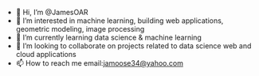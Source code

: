 - 👋 Hi, I’m @JamesOAR
- 👀 I’m interested in machine learning, building web applications, geometric modeling, image processing
- 🌱 I’m currently learning data science & machine learning
- 💞️ I’m looking to collaborate on projects related to data science web and cloud applications
- 📫 How to reach me email:jamoose34@yahoo.com

<!---
JamesOAR/JamesOAR is a ✨ special ✨ repository because its `README.md` (this file) appears on your GitHub profile.
You can click the Preview link to take a look at your changes.
--->
